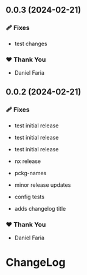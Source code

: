 ## 0.0.3 (2024-02-21)


### 🩹 Fixes

- test changes


### ❤️  Thank You

- Daniel Faria

## 0.0.2 (2024-02-21)


### 🩹 Fixes

- test initial release

- test initial release

- test initial release

- nx release

- pckg-names

- minor release updates

- config tests

- adds changelog title


### ❤️  Thank You

- Daniel Faria

# ChangeLog